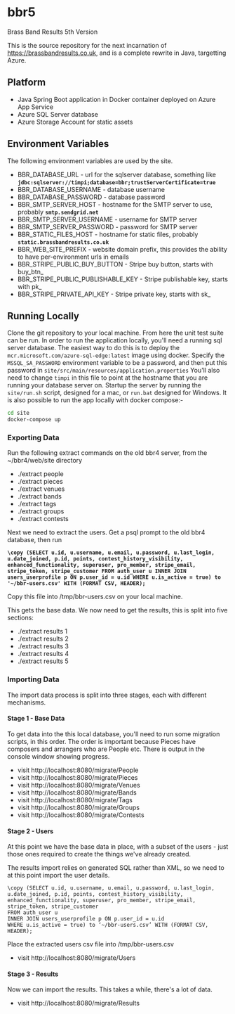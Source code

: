 # bbr5
Brass Band Results 5th Version

This is the source repository for the next incarnation of https://brassbandresults.co.uk, and is a complete rewrite in Java, targetting Azure.

## Platform
* Java Spring Boot application in Docker container deployed on Azure App Service
* Azure SQL Server database
* Azure Storage Account for static assets

## Environment Variables
The following environment variables are used by the site.
* BBR_DATABASE_URL - url for the sqlserver database, something like __`jdbc:sqlserver://timpi;database=bbr;trustServerCertificate=true`__
* BBR_DATABASE_USERNAME - database username
* BBR_DATABASE_PASSWORD - database password
* BBR_SMTP_SERVER_HOST - hostname for the SMTP server to use, probably __`smtp.sendgrid.net`__
* BBR_SMTP_SERVER_USERNAME - username for SMTP server
* BBR_SMTP_SERVER_PASSWORD - password for SMTP server
* BBR_STATIC_FILES_HOST - hostname for static files, probably __`static.brassbandresults.co.uk`__
* BBR_WEB_SITE_PREFIX - website domain prefix, this provides the ability to have per-environment urls in emails
* BBR_STRIPE_PUBLIC_BUY_BUTTON - Stripe buy button, starts with buy_btn_
* BBR_STRIPE_PUBLIC_PUBLISHABLE_KEY - Stripe publishable key, starts with pk_
* BBR_STRIPE_PRIVATE_API_KEY - Stripe private key, starts with sk_

## Running Locally
Clone the git repository to your local machine.  From here the unit test suite can be run.
In order to run the application locally, you'll need a running sql server database.  The easiest way to do this is to deploy the `mcr.microsoft.com/azure-sql-edge:latest` image using docker.
Specify the `MSSQL_SA_PASSWORD` environment variable to be a password, and then put this password in `site/src/main/resources/application.properties`
You'll also need to change `timpi` in this file to point at the hostname that you are running your database server on.
Startup the server by running the `site/run.sh` script, designed for a mac, or `run.bat` designed for Windows.
It is also possible to run the app locally with docker compose:-
```bash
cd site
docker-compose up
```

### Exporting Data
Run the following extract commands on the old bbr4 server, from the ~/bbr4/web/site directory
* ./extract people
* ./extract pieces
* ./extract venues
* ./extract bands
* ./extract tags
* ./extract groups
* ./extract contests

Next we need to extract the users.
Get a psql prompt to the old bbr4 database, then run

__`\copy
(SELECT u.id, u.username, u.email, u.password, u.last_login, u.date_joined, p.id, points, contest_history_visibility, enhanced_functionality, superuser, pro_member, stripe_email, stripe_token, stripe_customer
FROM auth_user u
INNER JOIN users_userprofile p ON p.user_id = u.id
WHERE u.is_active = true) to '~/bbr-users.csv' WITH (FORMAT CSV, HEADER);`__

Copy this file into /tmp/bbr-users.csv on your local machine.

This gets the base data.  We now need to get the results, this is split into five sections:

* ./extract results 1
* ./extract results 2
* ./extract results 3
* ./extract results 4
* ./extract results 5

### Importing Data
The import data process is split into three stages, each with different mechanisms.

#### Stage 1 - Base Data
To get data into the this local database, you'll need to run some migration scripts, in this order.  The order is important because Pieces have composers and arrangers who are People etc.  There is output in the console window showing progress.  
* visit http://localhost:8080/migrate/People
* visit http://localhost:8080/migrate/Pieces
* visit http://localhost:8080/migrate/Venues
* visit http://localhost:8080/migrate/Bands
* visit http://localhost:8080/migrate/Tags
* visit http://localhost:8080/migrate/Groups
* visit http://localhost:8080/migrate/Contests

#### Stage 2 - Users
At this point we have the base data in place, with a subset of the users - just those ones required to create the things we've already created.  

The results import relies on generated SQL rather than XML, so we need to at this point import the user details.

    \copy (SELECT u.id, u.username, u.email, u.password, u.last_login, u.date_joined, p.id, points, contest_history_visibility, enhanced_functionality, superuser, pro_member, stripe_email,  stripe_token, stripe_customer
    FROM auth_user u
    INNER JOIN users_userprofile p ON p.user_id = u.id
    WHERE u.is_active = true) to ‘~/bbr-users.csv’ WITH (FORMAT CSV, HEADER);

Place the extracted users csv file into /tmp/bbr-users.csv

* visit http://localhost:8080/migrate/Users

#### Stage 3 - Results
Now we can import the results.  This takes a while, there's a lot of data.
* visit http://localhost:8080/migrate/Results